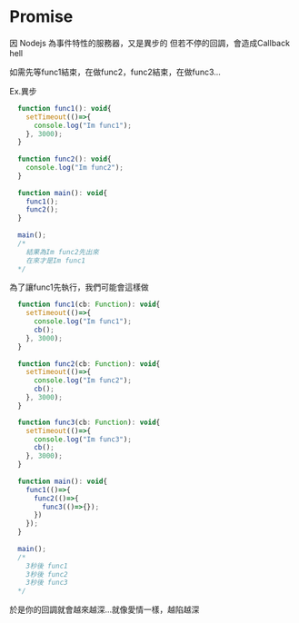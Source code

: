 # Promise 

因 Nodejs 為事件特性的服務器，又是異步的
但若不停的回調，會造成Callback hell

如需先等func1結束，在做func2，func2結束，在做func3...

Ex.異步
```js
  function func1(): void{
    setTimeout(()=>{
      console.log("Im func1");
    }, 3000);
  }
  
  function func2(): void{
    console.log("Im func2");
  }
  
  function main(): void{
    func1();
    func2();
  }
  
  main(); 
  /*
    結果為Im func2先出來
    在來才是Im func1
  */
```

為了讓func1先執行，我們可能會這樣做
```js
  function func1(cb: Function): void{
    setTimeout(()=>{
      console.log("Im func1");
      cb();
    }, 3000);
  }
  
  function func2(cb: Function): void{
    setTimeout(()=>{
      console.log("Im func2");
      cb();
    }, 3000);
  }

  function func3(cb: Function): void{
    setTimeout(()=>{
      console.log("Im func3");
      cb();
    }, 3000);
  }
  
  function main(): void{
    func1(()=>{
      func2(()=>{
        func3(()=>{});
      })
    });
  }
  
  main(); 
  /*
    3秒後 func1
    3秒後 func2
    3秒後 func3
  */
```
於是你的回調就會越來越深...就像愛情一樣，越陷越深

